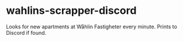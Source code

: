 # wahlins-scrapper-discord
Looks for new apartments at Wåhlin Fastigheter every minute. Prints to Discord if found.
